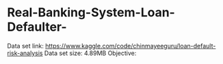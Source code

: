 # Real-Banking-System-Loan-Defaulter-
Data set link: https://www.kaggle.com/code/chinmayeeguru/loan-default-risk-analysis
Data set size: 4.89MB
Objective:  
